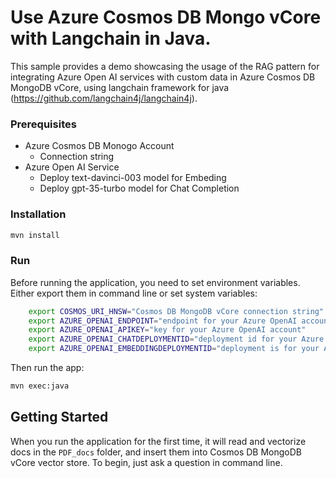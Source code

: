 # Use Azure Cosmos DB Mongo vCore with Langchain in Java.

This sample provides a demo showcasing the usage of the RAG pattern for integrating Azure Open AI services with custom data in Azure Cosmos DB MongoDB vCore, using langchain framework for java (https://github.com/langchain4j/langchain4j).

### Prerequisites

- Azure Cosmos DB Monogo Account
    - Connection string
- Azure Open AI Service
    - Deploy text-davinci-003 model for Embeding
    - Deploy gpt-35-turbo model for Chat Completion


### Installation
``` bash 
mvn install
```

### Run

Before running the application, you need to set environment variables. Either export them in command line or set system variables:

```bash
    export COSMOS_URI_HNSW="Cosmos DB MongoDB vCore connection string"
    export AZURE_OPENAI_ENDPOINT="endpoint for your Azure OpenAI account"
    export AZURE_OPENAI_APIKEY="key for your Azure OpenAI account"
    export AZURE_OPENAI_CHATDEPLOYMENTID="deployment id for your Azure OpenAI chat embeddings"
    export AZURE_OPENAI_EMBEDDINGDEPLOYMENTID="deployment is for your Azure OpenAI chat completions"
```

Then run the app:

```bash
mvn exec:java   
```

## Getting Started
When you run the application for the first time, it will read and vectorize docs in the `PDF_docs` folder, and insert them into Cosmos DB MongoDB vCore vector store. To begin, just ask a question in command line. 

